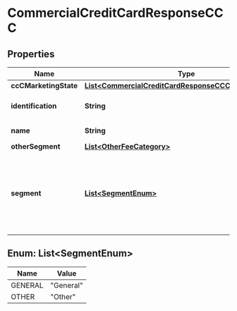 
# CommercialCreditCardResponseCCC

## Properties
Name | Type | Description | Notes
------------ | ------------- | ------------- | -------------
**ccCMarketingState** | [**List&lt;CommercialCreditCardResponseCCCMarketingState&gt;**](CommercialCreditCardResponseCCCMarketingState.md) | The marketing state (promotional or regular) of the CCC Product. | 
**identification** | **String** | The unique ID that has been internally assigned by the financial institution to each of the Commercial Credit Card products they market to their retail and/or small to medium enterprise (SME) customers. | 
**name** | **String** | The name of the CCC product used for marketing purposes from a customer perspective. I.e. what the customer would recognise. | 
**otherSegment** | [**List&lt;OtherFeeCategory&gt;**](OtherFeeCategory.md) |  |  [optional]
**segment** | [**List&lt;SegmentEnum&gt;**](#List&lt;SegmentEnum&gt;) | Market segmentation is a marketing term referring to the aggregating of prospective buyers into groups, or segments, that have common needs and respond similarly to a marketing action. Market segmentation enables companies to target different categories of consumers who perceive the full value of certain products and services differently from one another. Read more: Market Segmentation http://www.investopedia.com/terms/m/marketsegmentation.asp#ixzz4gfEEalTd Follow us: Investopedia on Facebook With respect to CCC products, they are segmented in relation to different markets that they wish to focus on. | 


<a name="List<SegmentEnum>"></a>
## Enum: List&lt;SegmentEnum&gt;
Name | Value
---- | -----
GENERAL | &quot;General&quot;
OTHER | &quot;Other&quot;




